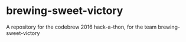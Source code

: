 # brewing-sweet-victory
A repository for the codebrew 2016 hack-a-thon, for the team brewing-sweet-victory

